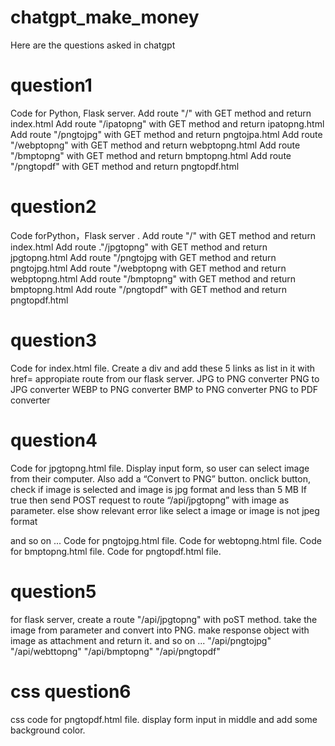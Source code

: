 # chatgpt_make_money
Here are the questions asked in chatgpt

# question1
Code for Python, Flask server.
Add route "/" with GET method and return index.html
Add route "/ipatopng" with GET method and return ipatopng.html
Add route "/pngtojpg" with GET method and return pngtojpa.html
Add route "/webptopng" with GET method and return webptopng.html
Add route "/bmptopng" with GET method and return bmptopng.html
Add route "/pngtopdf" with GET method and return pngtopdf.html

# question2
Code forPython，Flask server .
Add route "/" with GET method and return index.html
Add route ."/jpgtopng" with GET method and return jpgtopng.html
Add route "/pngtojpg with GET method and return pngtojpg.html
Add route "/webptopng with GET method and return webptopng.html
Add route "/bmptopng" with GET method and return bmptopng.html
Add route "/pngtopdf" with GET method and return pngtopdf.html

# question3
Code for index.html file. Create a div and add these 5 links as list in it with href= appropiate route from our flask server.
JPG to PNG converter
PNG to JPG converter
WEBP to PNG converter
BMP to PNG converter
PNG to PDF converter

# question4
Code for jpgtopng.html file.
Display input form, so user can select image from their computer. Also add a “Convert to PNG” button.
onclick button, check if image is selected and image is jpg format and less than 5 MB
If true then send POST request to route “/api/jpgtopng” with image as parameter.
else show relevant error like select a image or image is not jpeg format

and so on ...
Code for pngtojpg.html file.
Code for webtopng.html file.
Code for bmptopng.html file.
Code for pngtopdf.html file.

# question5
for flask server, create a route "/api/jpgtopng" with poST method.
take the image from parameter and convert into PNG. make response
object with image as attachment and return it.
and so on ...
"/api/pngtojpg" 
"/api/webttopng" 
"/api/bmptopng" 
"/api/pngtopdf" 

# css question6
css code for pngtopdf.html file. display form input in middle and add some background color.
